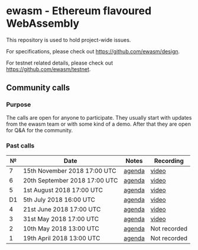 # ewasm - Ethereum flavoured WebAssembly

This repository is used to hold project-wide issues.

For specifications, please check out https://github.com/ewasm/design.

For testnet related details, please check out https://github.com/ewasm/testnet.

## Community calls

### Purpose

The calls are open for anyone to participate. They usually start with updates from the ewasm team or with some kind of a demo. After that they are open for Q&A for the community.

### Past calls

 №  | Date                             | Notes          | Recording            |
--- | -------------------------------- | -------------- | -------------------- |
  7 | 15th November 2018 17:00 UTC     | [agenda](https://github.com/ewasm/pm/issues/22) | [video](https://youtu.be/vj6o6UCfyIY) |
  6 | 20th September 2018 17:00 UTC    | [agenda](https://github.com/ewasm/pm/issues/21) | [video](https://www.youtube.com/watch?v=apIHpBSdBio) |
  5 | 1st August 2018 17:00 UTC        | [agenda](https://github.com/ewasm/pm/issues/18) | [video](https://www.youtube.com/watch?v=o8qEaxjf6SI) |
 D1 | 5th July 2018 16:00 UTC          | [agenda](https://github.com/ewasm/pm/issues/19) | [video](https://www.youtube.com/watch?v=BdRt7aHJBdI) |
  4 | 21st June 2018 17:00 UTC         | [agenda](https://github.com/ewasm/pm/issues/8) | [video](https://www.youtube.com/watch?v=TNRSmybqeQc) |
  3 | 31st May 2018 17:00 UTC          | [agenda](https://github.com/ewasm/pm/issues/7) | [video](http://youtu.be/2NBzN1fpJZ4) |
  2 | 10th May 2018 13:00 UTC          | [agenda](https://github.com/ewasm/pm/issues/6) | Not recorded |
  1 | 19th April 2018 13:00 UTC        | [agenda](https://github.com/ewasm/pm/issues/5) | Not recorded |
